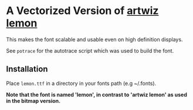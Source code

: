 # A Vectorized Version of [artwiz lemon](https://github.com/phallus/fonts)

This makes the font scalable and usable even on high definition displays.

See `potrace` for the autotrace script which was used to build the font.

## Installation

Place `lemon.ttf` in a directory in your fonts path (e.g ~/.fonts).

**Note that the font is named 'lemon', in contrast to 'artwiz lemon' as used in
the bitmap version.**
